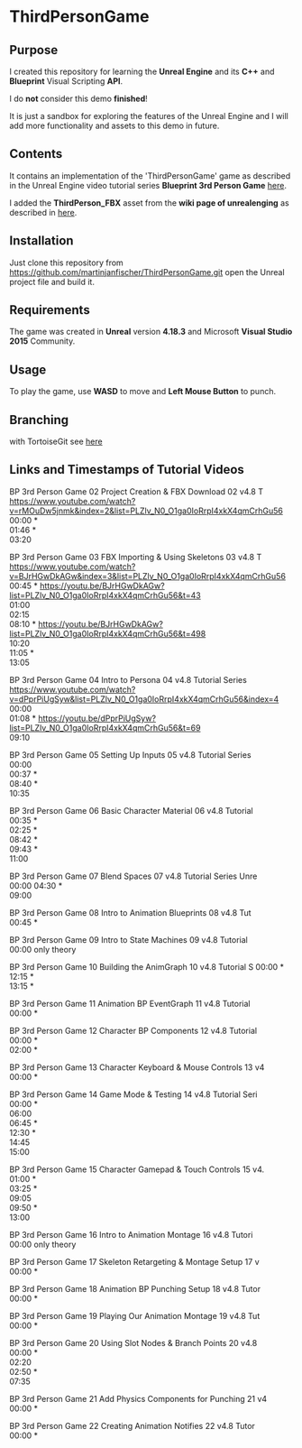 # ThirdPersonGame

## Purpose
I created this repository for learning the **Unreal Engine** and its **C++** and **Blueprint** Visual Scripting **API**.

I do **not** consider this demo **finished**! 

It is just a sandbox for exploring the features of the Unreal Engine and I will add more functionality and assets to this demo in future.

## Contents
It contains an implementation of the 'ThirdPersonGame' game as described in the Unreal Engine video tutorial series **Blueprint 3rd Person Game**
[here](https://docs.unrealengine.com/en-us/Videos/PLZlv_N0_O1ga0IoRrpI4xkX4qmCrhGu56/hRO82u1phyw).

I added the **ThirdPerson_FBX** asset from the **wiki page of unrealenging** as described in 
[here](https://wiki.unrealengine.com/File:ThirdPerson_FBX.zip).

## Installation
Just clone this repository from 
https://github.com/martinjanfischer/ThirdPersonGame.git
open the Unreal project file and build it. 

## Requirements
The game was created in **Unreal** version **4.18.3** and Microsoft **Visual Studio 2015** Community.

## Usage
To play the game, use **WASD** to move and **Left Mouse Button** to punch.

## Branching
with TortoiseGit see [here](http://joelabrahamsson.com/remote-branches-with-tortoisegit/)

## Links and Timestamps of Tutorial Videos
BP 3rd Person Game 02 Project Creation & FBX Download 02 v4.8 T  
https://www.youtube.com/watch?v=rMOuDw5jnmk&index=2&list=PLZlv_N0_O1ga0IoRrpI4xkX4qmCrhGu56  
00:00 *  
01:46 *  
03:20  

BP 3rd Person Game 03 FBX Importing & Using Skeletons 03 v4.8 T  
https://www.youtube.com/watch?v=BJrHGwDkAGw&index=3&list=PLZlv_N0_O1ga0IoRrpI4xkX4qmCrhGu56  
00:45 *  https://youtu.be/BJrHGwDkAGw?list=PLZlv_N0_O1ga0IoRrpI4xkX4qmCrhGu56&t=43  
01:00  
02:15  
08:10 *  https://youtu.be/BJrHGwDkAGw?list=PLZlv_N0_O1ga0IoRrpI4xkX4qmCrhGu56&t=498  
10:20  
11:05 *  
13:05  

BP 3rd Person Game 04 Intro to Persona 04 v4.8 Tutorial Series  
https://www.youtube.com/watch?v=dPprPiUgSyw&list=PLZlv_N0_O1ga0IoRrpI4xkX4qmCrhGu56&index=4  
00:00  
01:08 *  https://youtu.be/dPprPiUgSyw?list=PLZlv_N0_O1ga0IoRrpI4xkX4qmCrhGu56&t=69  
09:10  

BP 3rd Person Game 05 Setting Up Inputs 05 v4.8 Tutorial Series  
00:00  
00:37 *  
08:40 *  
10:35  

BP 3rd Person Game 06 Basic Character Material 06 v4.8 Tutorial  
00:35 *  
02:25 *  
08:42 *  
09:43 *  
11:00  

BP 3rd Person Game 07 Blend Spaces 07 v4.8 Tutorial Series Unre  
00:00
04:30 *  
09:00

BP 3rd Person Game 08 Intro to Animation Blueprints 08 v4.8 Tut  
00:45 *  

BP 3rd Person Game 09 Intro to State Machines 09 v4.8 Tutorial   
00:00 only theory  

BP 3rd Person Game 10 Building the AnimGraph 10 v4.8 Tutorial S
00:00 *  
12:15 *  
13:15 *  

BP 3rd Person Game 11 Animation BP EventGraph 11 v4.8 Tutorial   
00:00 *  

BP 3rd Person Game 12 Character BP Components 12 v4.8 Tutorial   
00:00 *  
02:00 *  

BP 3rd Person Game 13 Character Keyboard & Mouse Controls 13 v4  
00:00 *  

BP 3rd Person Game 14 Game Mode & Testing 14 v4.8 Tutorial Seri  
00:00 *  
06:00  
06:45 *  
12:30 *  
14:45  
15:00  

BP 3rd Person Game 15 Character Gamepad & Touch Controls 15 v4.  
01:00 *  
03:25 *  
09:05  
09:50 *  
13:00  

BP 3rd Person Game 16 Intro to Animation Montage 16 v4.8 Tutori  
00:00 only theory  

BP 3rd Person Game 17 Skeleton Retargeting & Montage Setup 17 v  
00:00 *  

BP 3rd Person Game 18 Animation BP Punching Setup 18 v4.8 Tutor  
00:00 *  

BP 3rd Person Game 19 Playing Our Animation Montage 19 v4.8 Tut  
00:00 *  

BP 3rd Person Game 20 Using Slot Nodes & Branch Points 20 v4.8   
00:00 *  
02:20  
02:50 *  
07:35  

BP 3rd Person Game 21 Add Physics Components for Punching 21 v4  
00:00 *  

BP 3rd Person Game 22 Creating Animation Notifies 22 v4.8 Tutor  
00:00 *  
